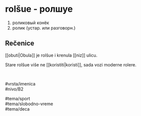 # rolšue - ролшуе

1. роликовый конёк  
2. ролик (устар. или разговорн.)

## Rečenice

[[obuti|Obula]] je rolšue i krenula [[niz]] ulicu.

Stare rolšue više ne [[koristiti|koristi]], sada vozi moderne rolere.

<br>

#vrsta/imenica  
#nivo/B2  

#tema/sport  
#tema/slobodno-vreme  
#tema/deca  

